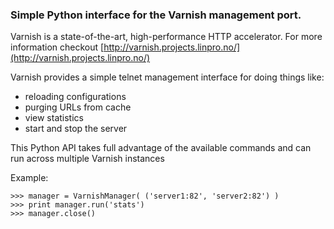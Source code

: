 ### Simple Python interface for the Varnish management port.

Varnish is a state-of-the-art, high-performance HTTP accelerator.
For more information checkout [http://varnish.projects.linpro.no/](http://varnish.projects.linpro.no/)

Varnish provides a simple telnet management interface for doing things like:

  *  reloading configurations
  *  purging URLs from cache
  *  view statistics
  *  start and stop the server

This Python API takes full advantage of the available commands and can run
across multiple Varnish instances

Example:

    >>> manager = VarnishManager( ('server1:82', 'server2:82') )
    >>> print manager.run('stats')
    >>> manager.close()